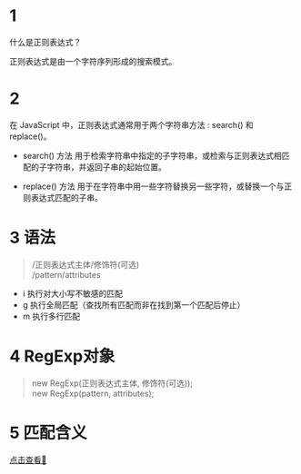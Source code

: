 # 1
什么是正则表达式？

正则表达式是由一个字符序列形成的搜索模式。

# 2
在 JavaScript 中，正则表达式通常用于两个字符串方法 : search() 和 replace()。

* search() 方法 用于检索字符串中指定的子字符串，或检索与正则表达式相匹配的子字符串，并返回子串的起始位置。

* replace() 方法 用于在字符串中用一些字符替换另一些字符，或替换一个与正则表达式匹配的子串。

# 3 语法

>/正则表达式主体/修饰符(可选)<br>
/pattern/attributes


* i	执行对大小写不敏感的匹配<br>
* g	执行全局匹配（查找所有匹配而非在找到第一个匹配后停止）<br>
* m	执行多行匹配

# 4 RegExp对象

>new RegExp(正则表达式主体, 修饰符(可选));<br>
new RegExp(pattern, attributes);

# 5 匹配含义

[点击查看💙](https://developer.mozilla.org/zh-CN/docs/Web/JavaScript/Guide/Regular_Expressions#编写一个正则表达式的模式)



